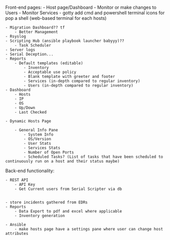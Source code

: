 Front-end pages: - Host page/Dashboard - Monitor or make changes to Users - Monitor Services - gotty add cmd and powershell terminal icons for pop a shell (web-based terminal for each hosts)

    - Migration Dashboard?? tf
        - Better Management
    - Rsyslog
    - Scripting Hub (ansible playbook launcher babyyy)??
        - Task Scheduler
    - Server logs
    - Serial Deception...
    - Reports
        - Default templates (editable)
            - Inventory
            - Acceptable use policy
            - Blank template with greeter and footer
            - Services (in-depth compared to regular inventory)
            - Users (in-depth compared to regular inventory)
    - Dashboard
        - Hosts
        - IP
        - OS
        - Up/Down
        - Last Checked 
    
    - Dynamic Hosts Page

        - General Info Pane
            - System Info
            - OS/Version
            - User Stats
            - Services Stats
            - Number of Open Ports
            - Scheduled Tasks? (List of tasks that have been scheduled to continuously run on a host and their status maybe)

Back-end functionality:

    - REST API
        - API Key
        - Get Current users from Serial Scripter via db


    - store incidents gathered from EDRs
    - Reports
        - Data Export to pdf and excel where applicable
        - Inventory generation

    - Ansible
        - make hosts page have a settings pane where user can change host attributes